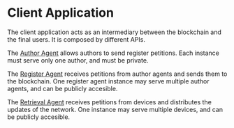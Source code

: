 # Client Application

The client application acts as an intermediary between the blockchain and the final users. It is composed by different APIs.

The [Author Agent](./AuthorAgent) allows authors to send register petitions. Each instance must serve only one author, and must be private.

The [Register Agent](./RegisterAgent) receives petitions from author agents and sends them to the blockchain. One register agent instance may serve multiple
author agents, and can be publicly accesible.

The [Retrieval Agent](./RetrievalAgent) receives petitions from devices and distributes the updates of the network. One instance may serve
multiple devices, and can be publicly accesible.